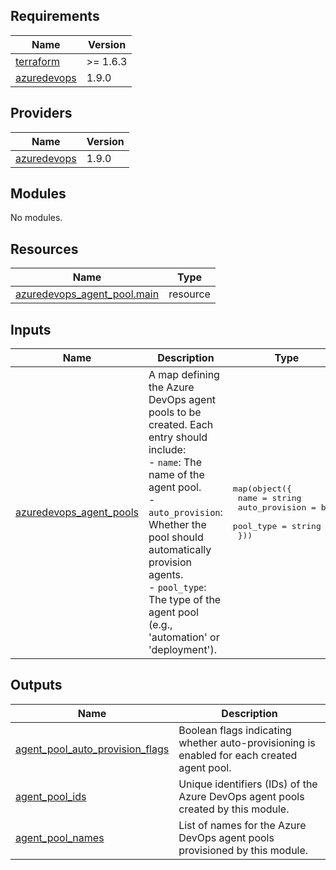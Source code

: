 ## Requirements

| Name | Version |
|------|---------|
| <a name="requirement_terraform"></a> [terraform](#requirement\_terraform) | >= 1.6.3 |
| <a name="requirement_azuredevops"></a> [azuredevops](#requirement\_azuredevops) | 1.9.0 |

## Providers

| Name | Version |
|------|---------|
| <a name="provider_azuredevops"></a> [azuredevops](#provider\_azuredevops) | 1.9.0 |

## Modules

No modules.

## Resources

| Name | Type |
|------|------|
| [azuredevops_agent_pool.main](https://registry.terraform.io/providers/microsoft/azuredevops/1.9.0/docs/resources/agent_pool) | resource |

## Inputs

| Name | Description | Type | Default | Required |
|------|-------------|------|---------|:--------:|
| <a name="input_azuredevops_agent_pools"></a> [azuredevops\_agent\_pools](#input\_azuredevops\_agent\_pools) | A map defining the Azure DevOps agent pools to be created. Each entry should include:<br/>  - `name`: The name of the agent pool.<br/>  - `auto_provision`: Whether the pool should automatically provision agents.<br/>  - `pool_type`: The type of the agent pool (e.g., 'automation' or 'deployment'). | <pre>map(object({<br/>    name           = string<br/>    auto_provision = bool<br/>    pool_type      = string<br/>  }))</pre> | <pre>{<br/>  "default_pool": {<br/>    "auto_provision": true,<br/>    "name": "DefaultPool",<br/>    "pool_type": "automation"<br/>  }<br/>}</pre> | no |

## Outputs

| Name | Description |
|------|-------------|
| <a name="output_agent_pool_auto_provision_flags"></a> [agent\_pool\_auto\_provision\_flags](#output\_agent\_pool\_auto\_provision\_flags) | Boolean flags indicating whether auto-provisioning is enabled for each created agent pool. |
| <a name="output_agent_pool_ids"></a> [agent\_pool\_ids](#output\_agent\_pool\_ids) | Unique identifiers (IDs) of the Azure DevOps agent pools created by this module. |
| <a name="output_agent_pool_names"></a> [agent\_pool\_names](#output\_agent\_pool\_names) | List of names for the Azure DevOps agent pools provisioned by this module. |
